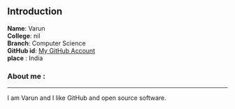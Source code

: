 ## Introduction
 **Name**: Varun
 <br>
 **College**: nil
 <br>
 **Branch**: Computer Science
 <br>
 **GitHub id**: [My GitHub Account](https://github.com/2000Varun)
 <br>
 **place** : India
 ### About me :
 ---
 I am Varun and I like GitHub and open source software.
 
